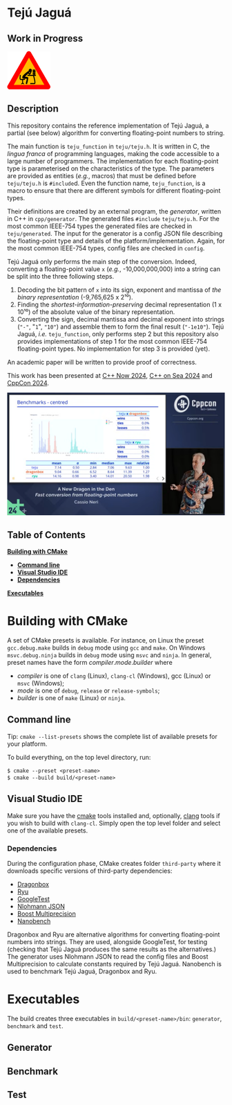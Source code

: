 # Tejú Jaguá

## Work in Progress

![Work in progress](resources/wip.png "Work in progress")

## Description

This repository contains the reference implementation of Tejú Jaguá, a partial (see below) algorithm for converting floating-point numbers to string.

The main function is `teju_function` in `teju/teju.h`.
It is written in C, the *lingua franca* of programming languages, making the code accessible to a large number of programmers.
The implementation for each floating-point type is parameterised on the characteristics of the type.
The parameters are provided as entities (*e.g.*, macros) that must be defined before `teju/teju.h` is `#include`d.
Even the function name, `teju_function`, is a macro to ensure that there are different symbols for different floating-point types.

Their definitions are created by an external program, the _generator_, written in C++ in `cpp/generator`.
The generated files `#include` `teju/teju.h`.
For the most common IEEE-754 types the generated files are checked in `teju/generated`.
The input for the generator is a config JSON file describing the floating-point type and details of the platform/implementation.
Again, for the most common IEEE-754 types, config files are checked in `config`.

Tejú Jaguá only performs the main step of the conversion.
Indeed, converting a floating-point value `x` (*e.g.*, -10,000,000,000) into a string can be split into the three following steps.
1. Decoding the bit pattern of `x` into its sign, exponent and mantissa of *the binary representation* (-9,765,625 x 2¹⁰).
2. Finding the *shortest-information-preserving* decimal representation (1 x 10¹⁰) of the absolute value of the binary representation.
3. Converting the sign, decimal mantissa and decimal exponent into strings (`"-"`, "`1`", `"10"`) and assemble them to form the final result (`"-1e10"`).
Tejú Jaguá, *i.e.* `teju_function`, only performs step 2 but this repository also provides implementations of step 1 for the most common IEEE-754 floating-point types.
No implementation for step 3 is provided (yet).

An academic paper will be written to provide proof of correctness.

This work has been presented at [C++ Now 2024](https://www.youtube.com/watch?v=w0WrRdW7eqg),
[C++ on Sea 2024](https://www.youtube.com/watch?v=cEDo44i9imU)
and [CppCon 2024](https://www.youtube.com/watch?v=fPZ1ZdA7Iwc).

[![CppCon 2024 talk on Tejú Jaguá](resources/cppcon.png)](https://www.youtube.com/watch?v=fPZ1ZdA7Iwc)

## Table of Contents

**[Building with CMake](#building-with-cmake)**<br>

  * **[Command line](#command-line)**
  * **[Visual Studio IDE](#visual-studio-ide)**
  * **[Dependencies](#dependencies)**

**[Executables](#executables)**<br>

# Building with CMake

A set of CMake presets is available. For instance, on Linux the preset
`gcc.debug.make` builds in `debug` mode using `gcc` and `make`. On Windows
`msvc.debug.ninja` builds in `debug` mode using `msvc` and `ninja`. In general,
preset names have the form *compiler*.*mode*.*builder* where

* *compiler* is one of `clang` (Linux), `clang-cl` (Windows), gcc (Linux) or
`msvc` (Windows);
* *mode* is one of `debug`, `release` or `release-symbols`;
* *builder* is one of `make` (Linux) or `ninja`.

## Command line

Tip: `cmake --list-presets` shows the complete list of available presets for your platform.

To build everything, on the top level directory, run:
```
$ cmake --preset <preset-name>
$ cmake --build build/<preset-name>
```

## Visual Studio IDE

Make sure you have the
[cmake](https://learn.microsoft.com/en-us/cpp/build/cmake-projects-in-visual-studio?view=msvc-170)
tools installed and, optionally,
[clang](https://learn.microsoft.com/en-us/cpp/build/clang-support-msbuild?view=msvc-170)
tools if you wish to build with `clang-cl`. Simply open the top level
folder and select one of the available presets.

### Dependencies

During the configuration phase, CMake creates folder `third-party` where it downloads specific versions of third-party dependencies:
* [Dragonbox](https://github.com/jk-jeon/dragonbox)
* [Ryu](https://github.com/ulfjack/ryu)
* [GoogleTest](https://github.com/google/googletest)
* [Nlohmann JSON](https://github.com/nlohmann/json)
* [Boost Multiprecision](https://github.com/boostorg/multiprecision)
* [Nanobench](https://github.com/martinus/nanobench)

Dragonbox and Ryu are alternative algorithms for converting floating-point numbers into strings.
They are used, alongside GoogleTest, for testing (checking that Tejú Jaguá produces the same results as the alternatives.)
The generator uses Nlohmann JSON to read the config files and Boost Multiprecision to calculate constants required by Tejú Jaguá.
Nanobench is used to benchmark Tejú Jaguá, Dragonbox and Ryu.

# Executables

The build creates three executables in `build/<preset-name>/bin`: `generator`, `benchmark` and `test`.

## Generator

## Benchmark

## Test
